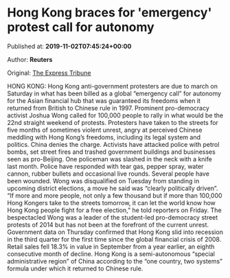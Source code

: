 
# Hong Kong braces for 'emergency' protest call for autonomy

Published at: **2019-11-02T07:45:24+00:00**

Author: **Reuters**

Original: [The Express Tribune](https://tribune.com.pk/story/2092083/3-hong-kong-braces-emergency-protest-call-autonomy/)

HONG KONG: Hong Kong anti-government protesters are due to march on Saturday in what has been billed as a global “emergency call” for autonomy for the Asian financial hub that was guaranteed its freedoms when it returned from British to Chinese rule in 1997.
Prominent pro-democracy activist Joshua Wong called for 100,000 people to rally in what would be the 22nd straight weekend of protests.
Protesters have taken to the streets for five months of sometimes violent unrest, angry at perceived Chinese meddling with Hong Kong’s freedoms, including its legal system and politics. China denies the charge.
Activists have attacked police with petrol bombs, set street fires and trashed government buildings and businesses seen as pro-Beijing.
One policeman was slashed in the neck with a knife last month.
Police have responded with tear gas, pepper spray, water cannon, rubber bullets and occasional live rounds. Several people have been wounded.
Wong was disqualified on Tuesday from standing in upcoming district elections, a move he said was “clearly politically driven”.
“If more and more people, not only a few thousand but if more than 100,000 Hong Kongers take to the streets tomorrow, it can let the world know how Hong Kong people fight for a free election,” he told reporters on Friday.
The bespectacled Wong was a leader of the student-led pro-democracy street protests of 2014 but has not been at the forefront of the current unrest.
Government data on Thursday confirmed that Hong Kong slid into recession in the third quarter for the first time since the global financial crisis of 2008. Retail sales fell 18.3% in value in September from a year earlier, an eighth consecutive month of decline.
Hong Kong is a semi-autonomous “special administrative region” of China according to the “one country, two systems” formula under which it returned to Chinese rule.
